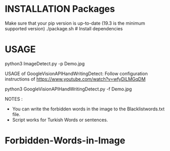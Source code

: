 # INSTALLATION Packages

Make sure that your pip version is up-to-date (19.3 is the minimum supported version)
./package.sh # Install dependencies

# USAGE

python3 ImageDetect.py -p Demo.jpg

USAGE of GoogleVisionAPIHandWritingDetect:
Follow configuration instructions of https://www.youtube.com/watch?v=wfyDiLMGqDM

python3 GoogleVisionAPIHandWritingDetect.py -f Demo.jpg


NOTES : 
 - You can write the forbidden words in the image to the Blacklistwords.txt file. 
 - Script works for Turkish Words or sentences.


# Forbidden-Words-in-Image
